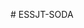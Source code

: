 <!DOCTYPE html>
<html lang="en">
<head>
    <meta charset="UTF-8">
    <meta name="viewport" content="width=device-width, initial-scale=1.0">
    <title>Document</title>
</head>
<body><p id="forloop"></p>
    <script>
        var text ="";
        var x =1;
        for(x =1; x<100; x++) {
            text +="the number is" +x+ "<br>"
            if(x==30){
            break;    
            }
        document.getElementById("forloop").innerHTML=text;    
        }
    </script>
    
</body>
</html>
# ESSJT-SODA